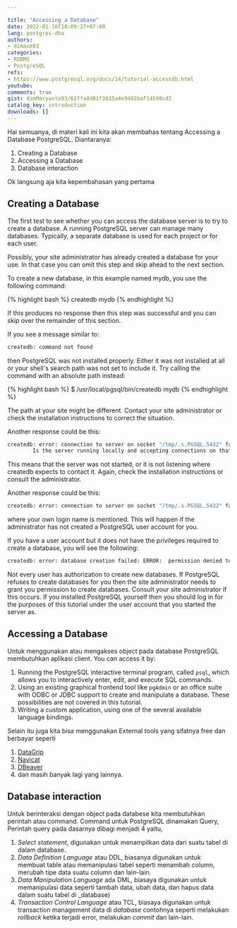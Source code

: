 ```yaml
---

title: "Accessing a Database"
date: 2022-01-16T10:09:27+07:00
lang: postgres-dba
authors:
- dimasm93
categories:
- RDBMS
- PostgreSQL
refs: 
- https://www.postgresql.org/docs/14/tutorial-accessdb.html
youtube: 
comments: true
gist: dimMaryanto93/62ffa0d81f3835a4e9401baf14590cd2
catalog_key: introduction
downloads: []
---
```


Hai semuanya, di materi kali ini kita akan membahas tentang Accessing a Database PostgreSQL. Diantaranya:

1. Creating a Database
2. Accessing a Database
3. Database interaction

Ok langsung aja kita kepembahasan yang pertama

<!--more-->

## Creating a Database

The first test to see whether you can access the database server is to try to create a database. A running PostgreSQL server can manage many databases. Typically, a separate database is used for each project or for each user.

Possibly, your site administrator has already created a database for your use. In that case you can omit this step and skip ahead to the next section.

To create a new database, in this example named mydb, you use the following command:

{% highlight bash %}
createdb mydb
{% endhighlight %}

If this produces no response then this step was successful and you can skip over the remainder of this section.

If you see a message similar to:

```bash
createdb: command not found
```

then PostgreSQL was not installed properly. Either it was not installed at all or your shell's search path was not set to include it. Try calling the command with an absolute path instead:

{% highlight bash %}
$ /usr/local/pgsql/bin/createdb mydb
{% endhighlight %}

The path at your site might be different. Contact your site administrator or check the installation instructions to correct the situation.

Another response could be this:

```bash
createdb: error: connection to server on socket "/tmp/.s.PGSQL.5432" failed: No such file or directory
        Is the server running locally and accepting connections on that socket?
```

This means that the server was not started, or it is not listening where createdb expects to contact it. Again, check the installation instructions or consult the administrator.

Another response could be this:

```bash
createdb: error: connection to server on socket "/tmp/.s.PGSQL.5432" failed: FATAL:  role "joe" does not exist
```

where your own login name is mentioned. This will happen if the administrator has not created a PostgreSQL user account for you.

If you have a user account but it does not have the privileges required to create a database, you will see the following:

```bash
createdb: error: database creation failed: ERROR:  permission denied to create database
```

Not every user has authorization to create new databases. If PostgreSQL refuses to create databases for you then the site administrator needs to grant you permission to create databases. Consult your site administrator if this occurs. If you installed PostgreSQL yourself then you should log in for the purposes of this tutorial under the user account that you started the server as.

## Accessing a Database

Untuk menggunakan atau mengakses object pada database PostgreSQL membutuhkan aplikasi client. You can access it by:

1. Running the PostgreSQL interactive terminal program, called `psql`, which allows you to interactively enter, edit, and execute SQL commands.
2. Using an existing graphical frontend tool like `pgAdmin` or an office suite with ODBC or JDBC support to create and manipulate a database. These possibilities are not covered in this tutorial.
3. Writing a custom application, using one of the several available language bindings.

Selain itu juga kita bisa menggunakan External tools yang sifatnya free dan berbayar seperti

1. [DataGrip](https://www.jetbrains.com/datagrip)
2. [Navicat](https://www.navicat.com)
2. [DBeaver](https://dbeaver.io/)
4. dan masih banyak lagi yang lainnya.


## Database interaction

Untuk berinteraksi dengan object pada databese kita membutuhkan perintah atau command. Command untuk PostgreSQL dinamakan Query, Perintah query pada dasarnya dibagi menjadi 4 yaitu,

1. _Select statement_, digunakan untuk menampilkan data dari suatu tabel di dalam database.
2. _Data Definition Language_ atau DDL, biasanya digunakan untuk membuat table atau memanipulasi tabel seperti menambah column, merubah tipe data suatu column dan lain-lain.
3. _Data Manipulation Language_ ada DML, biasaya digunakan untuk memanipulasi data seperti tambah data, ubah data, dan hapus data dalam suatu tabel di _database)
4. _Transaction Control Language_ atau TCL, biasaya digunakan untuk transaction management data di _database_ contohnya seperti melakukan _rollback_ ketika terjadi error, melakukan _commit_ dan lain-lain.